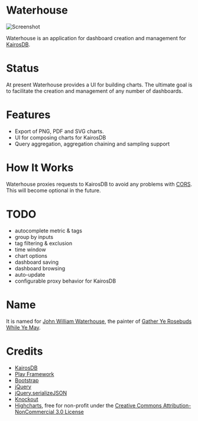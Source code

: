 # Waterhouse

![Screenshot](screen.png "Waterhouse")

Waterhouse is an application for dashboard creation and management for [KairosDB](https://code.google.com/p/kairosdb/).

# Status

At present Waterhouse provides a UI for building charts. The ultimate goal is to
facilitate the creation and management of any number of dashboards.

# Features

* Export of PNG, PDF and SVG charts.
* UI for composing charts for KairosDB
* Query aggregation, aggregation chaining and sampling support

# How It Works

Waterhouse proxies requests to KairosDB to avoid any problems with [CORS](http://en.wikipedia.org/wiki/Cross-origin_resource_sharing).
This will become optional in the future.

# TODO

* autocomplete metric & tags
* group by inputs
* tag filtering & exclusion
* time window
* chart options
* dashboard saving
* dashboard browsing
* auto-update
* configurable proxy behavior for KairosDB

# Name

 It is named for
[John William Waterhouse](http://en.wikipedia.org/wiki/John_William_Waterhouse),
the painter of [Gather Ye Rosebuds While Ye May](http://en.wikipedia.org/wiki/Gather_Ye_Rosebuds_While_Ye_May_(Waterhouse_painting_1909)).

# Credits

* [KairosDB](https://code.google.com/p/kairosdb/)
* [Play Framework](http://www.playframework.com/)
* [Bootstrap](http://getbootstrap.com/)
* [jQuery](http://jquery.com/)
* [jQuery.serializeJSON](https://github.com/marioizquierdo/jquery.serializeJSON)
* [Knockout](http://knockoutjs.com/)
* [Highcharts](http://www.highcharts.com/), free for non-profit under the [Creative Commons Attribution-NonCommercial 3.0 License](http://creativecommons.org/licenses/by-nc/3.0/)
